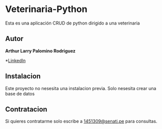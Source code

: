 # Veterinaria-Python
Esta es una aplicación CRUD de python dirigido a una veterinaria

## Autor
**Arthur Larry Palomino Rodriguez**

*[LinkedIn](www.linkedin.com/in/arthurpalomino)

## Instalacion

Este proyecto no nesesita una instalacion previa. Solo nesesita crear una base de datos

## Contratacion

Si quieres contratarme solo escribe a 1451309@senati.pe para consultas.


